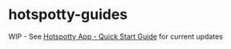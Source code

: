 # hotspotty-guides

WIP - See [Hotspotty App - Quick Start Guide](./HotspottyQuickStart.md) for current updates
